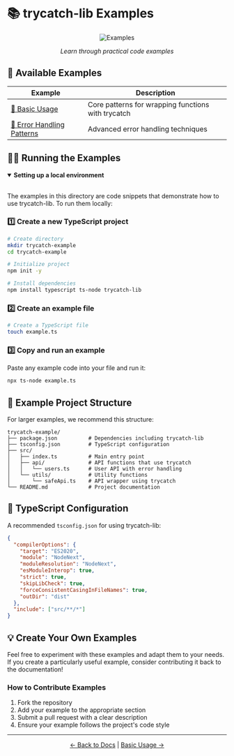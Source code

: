 # 📚 trycatch-lib Examples

<div align="center">

![Examples](https://img.shields.io/badge/Code-Examples-brightgreen?style=for-the-badge)

_Learn through practical code examples_

</div>

## 📖 Available Examples

| Example                                                            | Description                                        |
| ------------------------------------------------------------------ | -------------------------------------------------- |
| [🧩 Basic Usage](./basic-usage.md)                                 | Core patterns for wrapping functions with trycatch |
| [🔄 Error Handling Patterns](../guides/error-handling-patterns.md) | Advanced error handling techniques                 |

## 🏃‍♂️ Running the Examples

<details open>
<summary><b>Setting up a local environment</b></summary>
<br>

The examples in this directory are code snippets that demonstrate how to use trycatch-lib. To run them locally:

### 1️⃣ Create a new TypeScript project

```bash
# Create directory
mkdir trycatch-example
cd trycatch-example

# Initialize project
npm init -y

# Install dependencies
npm install typescript ts-node trycatch-lib
```

### 2️⃣ Create an example file

```bash
# Create a TypeScript file
touch example.ts
```

### 3️⃣ Copy and run an example

Paste any example code into your file and run it:

```bash
npx ts-node example.ts
```

</details>

## 🧪 Example Project Structure

For larger examples, we recommend this structure:

```
trycatch-example/
├── package.json          # Dependencies including trycatch-lib
├── tsconfig.json         # TypeScript configuration
├── src/
│   ├── index.ts          # Main entry point
│   ├── api/              # API functions that use trycatch
│   │   └── users.ts      # User API with error handling
│   └── utils/            # Utility functions
│       └── safeApi.ts    # API wrapper using trycatch
└── README.md             # Project documentation
```

## 🚀 TypeScript Configuration

A recommended `tsconfig.json` for using trycatch-lib:

```json
{
  "compilerOptions": {
    "target": "ES2020",
    "module": "NodeNext",
    "moduleResolution": "NodeNext",
    "esModuleInterop": true,
    "strict": true,
    "skipLibCheck": true,
    "forceConsistentCasingInFileNames": true,
    "outDir": "dist"
  },
  "include": ["src/**/*"]
}
```

## 💡 Create Your Own Examples

Feel free to experiment with these examples and adapt them to your needs. If you create a particularly useful example, consider contributing it back to the documentation!

### How to Contribute Examples

1. Fork the repository
2. Add your example to the appropriate section
3. Submit a pull request with a clear description
4. Ensure your example follows the project's code style

---

<div align="center">

[← Back to Docs](../README.md) | [Basic Usage →](./basic-usage.md)

</div>
